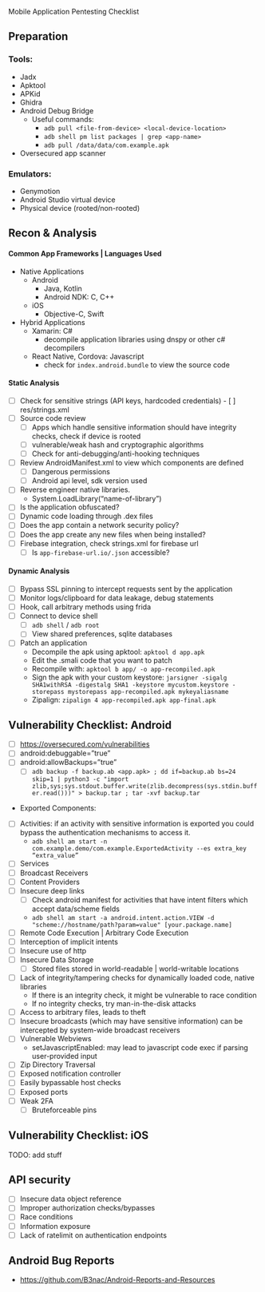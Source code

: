 Mobile Application Pentesting Checklist
## Preparation
### Tools:
- Jadx
- Apktool
- APKid
- Ghidra
- Android Debug Bridge
	- Useful commands:
		- `adb pull <file-from-device> <local-device-location>`
		- `adb shell pm list packages | grep <app-name>`
		- `adb pull /data/data/com.example.apk`
- Oversecured app scanner

### Emulators:
- Genymotion
- Android Studio virtual device
- Physical device (rooted/non-rooted)

## Recon & Analysis
#### Common App Frameworks | Languages Used
- Native Applications
	- Android
		- Java, Kotlin
		- Android NDK: C, C++
	- iOS
		- Objective-C, Swift
- Hybrid Applications
	- Xamarin: C#
		- decompile application libraries using dnspy or other c# decompilers
	- React Native, Cordova: Javascript
		- check for `index.android.bundle` to view the source code

#### Static Analysis
- [ ] Check for sensitive strings (API keys, hardcoded credentials)
		- [ ] res/strings.xml
- [ ] Source code review
	- [ ] Apps which handle sensitive information should have integrity checks, check if device is rooted
	- [ ] vulnerable/weak hash and cryptographic algorithms
	- [ ] Check for anti-debugging/anti-hooking techniques
- [ ] Review AndroidManifest.xml to view which components are defined
	- [ ] Dangerous permissions
	- [ ] Android api level, sdk version used
- [ ] Reverse engineer native libraries. 
	- System.LoadLibrary(“name-of-library”)
- [ ] Is the application obfuscated?
- [ ] Dynamic code loading through .dex files
- [ ] Does the app contain a network security policy?
- [ ] Does the app create any new files when being installed?
- [ ] Firebase integration, check strings.xml for firebase url
	- [ ] Is `app-firebase-url.io/.json` accessible?

#### Dynamic Analysis
- [ ] Bypass SSL pinning to intercept requests sent by the application
- [ ] Monitor logs/clipboard for data leakage, debug statements
- [ ] Hook, call arbitrary methods using frida
- [ ] Connect to device shell
	- [ ] `adb shell` / `adb root`
	- [ ] View shared preferences, sqlite databases
- [ ] Patch an application
	- Decompile the apk using apktool: `apktool d app.apk`
	- Edit the .smali code that you want to patch
	- Recompile with: `apktool b app/ -o app-recompiled.apk`
	- Sign the apk with your custom keystore: `jarsigner -sigalg SHA1withRSA -digestalg SHA1 -keystore mycustom.keystore -storepass mystorepass app-recompiled.apk mykeyaliasname`
	- Zipalign: `zipalign 4 app-recompiled.apk app-final.apk`

## Vulnerability Checklist: Android
- [ ] https://oversecured.com/vulnerabilities
- [ ] android:debuggable=”true”
- [ ] android:allowBackups=”true”
	- [ ] `adb backup -f backup.ab <app.apk> ; dd if=backup.ab bs=24 skip=1 | python3 -c "import zlib,sys;sys.stdout.buffer.write(zlib.decompress(sys.stdin.buffer.read()))" > backup.tar ; tar -xvf backup.tar`
- Exported Components:
- [ ] Activities: if an activity with sensitive information is exported you could bypass the authentication mechanisms to access it.
	- `adb shell am start -n com.example.demo/com.example.ExportedActivity --es extra_key “extra_value”`
- [ ] Services
- [ ] Broadcast Receivers
- [ ] Content Providers
- [ ] Insecure deep links
	- [ ] Check android manifest for activities that have intent filters which accept data/scheme fields
	- `adb shell am start -a android.intent.action.VIEW -d "scheme://hostname/path?param=value" [your.package.name]`
- [ ] Remote Code Execution | Arbitrary Code Execution
- [ ] Interception of implicit intents
- [ ] Insecure use of http
- [ ] Insecure Data Storage
	- [ ] Stored files stored in world-readable | world-writable locations
- [ ] Lack of integrity/tampering checks for dynamically loaded code, native libraries
	- If there is an integrity check, it might be vulnerable to race condition
	- If no integrity checks, try man-in-the-disk attacks
- [ ] Access to arbitrary files, leads to theft
- [ ] Insecure broadcasts (which may have sensitive information) can be intercepted by system-wide broadcast receivers
- [ ] Vulnerable Webviews
	- setJavascriptEnabled: may lead to javascript code exec if parsing user-provided input
- [ ] Zip Directory Traversal
- [ ] Exposed notification controller
- [ ] Easily bypassable host checks
- [ ] Exposed ports
- [ ] Weak 2FA
	- [ ] Bruteforceable pins
## Vulnerability Checklist: iOS
TODO: add stuff

## API security
- [ ] Insecure data object reference
- [ ] Improper authorization checks/bypasses
- [ ] Race conditions
- [ ] Information exposure
- [ ] Lack of ratelimit on authentication endpoints
## Android Bug Reports 
- https://github.com/B3nac/Android-Reports-and-Resources
